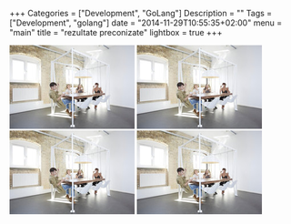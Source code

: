 +++
Categories = ["Development", "GoLang"]
Description = ""
Tags = ["Development", "golang"]
date = "2014-11-29T10:55:35+02:00"
menu = "main" 
title = "rezultate preconizate"
lightbox = true
+++

<a href="/image.jpg" title="" data-lightbox="set1" data-title="This is my caption"><img src="/image-thumbnail.jpg" alt=""></a>
<a href="/image.jpg" title="" data-lightbox="set1" data-title="This is my 1"><img src="/image-thumbnail.jpg" alt=""></a>
<a href="/image.jpg" title="" data-lightbox="set1" data-title="This is my 2"><img src="/image-thumbnail.jpg" alt=""></a>
<a href="/image.jpg" title="" data-lightbox="set1" data-title="This is my 3"><img src="/image-thumbnail.jpg" alt=""></a>
